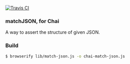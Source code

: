 [![Travis CI](https://travis-ci.org/DingoEatingFuzz/chai-match-json.svg?branch=master)](https://travis-ci.org/DingoEatingFuzz/chai-match-json)
### matchJSON, for Chai

A way to assert the structure of given JSON.

### Build

```sh
$ browserify lib/match-json.js -o chai-match-json.js
```